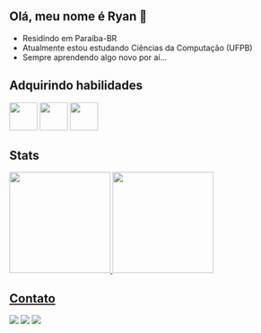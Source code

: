   ## Olá, meu nome é Ryan 👋
- Residindo em Paraíba-BR
- Atualmente estou estudando Ciências da Computação (UFPB)
- Sempre aprendendo algo novo por aí...


## Adquirindo habilidades
<div>
  

<img src="https://cdn.jsdelivr.net/gh/devicons/devicon@latest/icons/java/java-original.svg" height="50" widht="50" />
<img src="https://cdn.jsdelivr.net/gh/devicons/devicon@latest/icons/html5/html5-plain.svg" height="50" widht="50" />
<img src="https://cdn.jsdelivr.net/gh/devicons/devicon@latest/icons/javascript/javascript-original.svg" height="50" widht="50" />           
</div>

## Stats
<div>
  <a href="https://github.com/ryanpsouzaa">
    <img height="180em" src="https://github-readme-stats.vercel.app/api?username=ryanpsouzaa&show_icons=true&theme=dark&include_all_commits=true&count_private=true"/>
    <img height="180em" src="https://github-readme-stats.vercel.app/api/top-langs/?username=ryanpsouzaa&layout=compact&theme=dark"/>
</div>


  ## Contato
  <div>
  <a href="https://linkedin.com/in/ryanpsouza/"><img loading="lazy" src="https://img.shields.io/badge/-LinkedIn-%230077B5?style=for-the-badge&logo=linkedin&logoColor=white" target="_blank"></a>
  <a href="https://instagram.com/ryanpsouza_/"><img loading="lazy" src="https://img.shields.io/badge/-Instagram-%23E4405F?style=for-the-badge&logo=instagram&logoColor=white" target="_blank"></a> 
  <a href = "mailto:ryan.pereira@dcx.ufpb.br"><img loading="lazy" src="https://img.shields.io/badge/Gmail-D14836?style=for-the-badge&logo=gmail&logoColor=white" target="_blank"></a>

</div>

          
          

<!--
**ryanpsouzaa/ryanpsouzaa** is a ✨ _special_ ✨ repository because its `README.md` (this file) appears on your GitHub profile.

Here are some ideas to get you started:

- 🔭 I’m currently working on ...
- 🌱 I’m currently learning ...
- 👯 I’m looking to collaborate on ...
- 🤔 I’m looking for help with ...
- 💬 Ask me about ...
- 📫 How to reach me: ...
- 😄 Pronouns: ...
- ⚡ Fun fact: ...
-->
